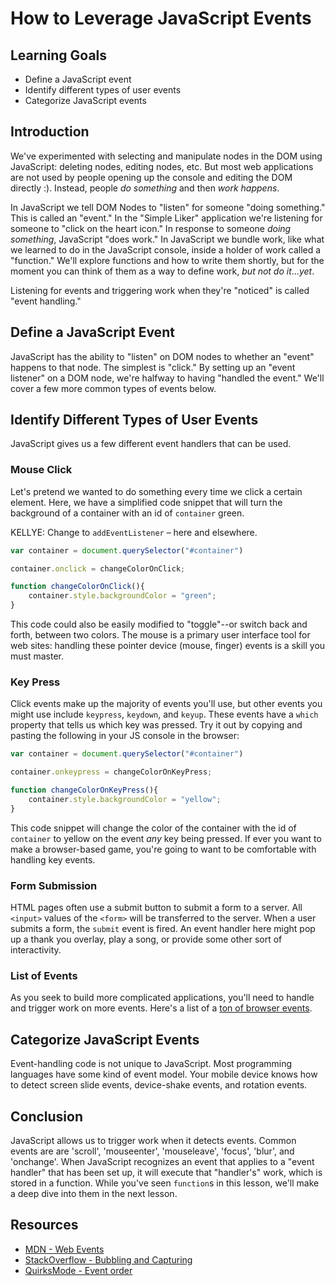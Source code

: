 # How to Leverage JavaScript Events

## Learning Goals

* Define a JavaScript event
* Identify different types of user events
* Categorize JavaScript events

## Introduction

We've experimented with selecting and manipulate nodes in the DOM using
JavaScript: deleting nodes, editing nodes, etc. But most web applications are
not used by people opening up the console and editing the DOM directly :).
Instead, people _do something_ and then _work happens_.

In JavaScript we tell DOM Nodes to "listen" for someone "doing something." This
is called an "event." In the "Simple Liker" application we're listening for
someone to "click on the heart icon." In response to someone _doing something_,
JavaScript "does work." In JavaScript we bundle work, like what we learned to
do in the JavaScript console, inside a holder of work called a "function."
We'll explore functions and how to write them shortly, but for the moment you
can think of them as a way to define work, _but not do it_..._yet_.

Listening for events and triggering work when they're "noticed" is called
"event handling."

## Define a JavaScript Event

JavaScript has the ability to "listen" on DOM nodes to whether an "event"
happens to that node. The simplest is "click." By setting up an "event
listener" on a DOM node, we're halfway to having "handled the event." We'll
cover a few more common types of events below.

## Identify Different Types of User Events

JavaScript gives us a few different event handlers that can be used.

### Mouse Click

Let's pretend we wanted to do something every time we click a certain element.
Here, we have a simplified code snippet that will turn the background of a
container with an id of `container` green.

KELLYE: Change to `addEventListener` – here and elsewhere.

```js
var container = document.querySelector("#container")

container.onclick = changeColorOnClick;

function changeColorOnClick(){
    container.style.backgroundColor = "green";
}
```

This code could also be easily modified to "toggle"--or switch back and forth,
between two colors. The mouse is a primary user interface tool for web sites:
handling these pointer device (mouse, finger) events is a skill you must
master.

### Key Press

Click events make up the majority of events you'll use, but other events you
might use include `keypress`, `keydown`, and `keyup`. These events have a
`which` property that tells us which key was pressed. Try it out by copying and
pasting the following in your JS console in the browser:

```js
var container = document.querySelector("#container")

container.onkeypress = changeColorOnKeyPress;

function changeColorOnKeyPress(){
    container.style.backgroundColor = "yellow";
}
```

This code snippet will change the color of the container with the id of
`container` to yellow on the event _any_ key being pressed. If ever you want to
make a browser-based game, you're going to want to be comfortable with handling
key events.

### Form Submission

HTML pages often use a submit button to submit a form to a server.  All
`<input>` values of the `<form>` will be transferred to the server. When a user
submits a form, the `submit` event is fired. An event handler here might pop up
a thank you overlay, play a song, or provide some other sort of interactivity.

### List of Events

As you seek to build more complicated applications, you'll need to handle and
trigger work on more events. Here's a list of a [ton of browser
events][list].

## Categorize JavaScript Events

Event-handling code is not unique to JavaScript.  Most programming languages
have some kind of event model. Your mobile device knows how to detect screen
slide events, device-shake events, and rotation events.

## Conclusion

JavaScript allows us to trigger work when it detects events.  Common events are
are 'scroll', 'mouseenter', 'mouseleave', 'focus', 'blur', and 'onchange'.
When JavaScript recognizes an event that applies to a "event handler" that has
been set up, it will execute that "handler's" work, which is stored in a
function. While you've seen `function`s in this lesson, we'll make a deep dive
into them in the next lesson.

## Resources

- [MDN - Web Events][MDN]
- [StackOverflow - Bubbling and Capturing][SO]
- [QuirksMode - Event order][QM]

[instructions]: http://help.learn.co/workflow-tips/github/how-to-manually-open-a-lab
[help-center]: http://help.learn.co/the-learn-ide/common-ide-questions/viewing-html-pages-in-the-learn-ide
[MDN]: https://developer.mozilla.org/en-US/docs/Web/Events
[SO]: http://stackoverflow.com/questions/4616694/what-is-event-bubbling-and-capturing
[QM]: http://www.quirksmode.org/js/events_order.html
[list]: http://help.dottoro.com/larrqqck.php
